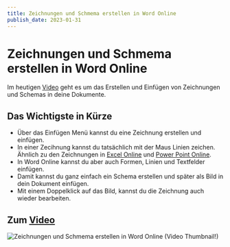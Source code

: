 ```yaml
---
title: Zeichnungen und Schmema erstellen in Word Online
publish_date: 2023-01-31
---
```


# Zeichnungen und Schmema erstellen in Word Online

Im heutigen [Video](https://youtu.be/4CHqIzlLAgE) geht es um das Erstellen und Einfügen von Zeichnungen und Schemas in deine Dokumente. 

## Das Wichtigste in Kürze

- Über das Einfügen Menü kannst du eine Zeichnung erstellen und einfügen.
- In einer Zecihnung kannst du tatsächlich mit der Maus Linien zeichen. Ähnlich zu den Zeichnungen in [Excel Online](https://youtu.be/eFK77cZohzU) und [Power Point Online](https://youtu.be/TT4-TtJ655Y).
- In Word Online kannst du aber auch Formen, Linien und Textfelder einfügen.
- Damit kannst du ganz einfach ein Schema erstellen und später als Bild in dein Dokument einfügen.
- Mit einem Doppelklick auf das Bild, kannst du die Zeichnung auch wieder bearbeiten.

## Zum [Video](https://youtu.be/4CHqIzlLAgE)

![Zeichnungen und Schmema erstellen in Word Online (Video Thumbnail!)](../thumbnails/Fertig434.jpg "Zeichnungen und Schmema erstellen in Word Online (Video Thumbnail!)")